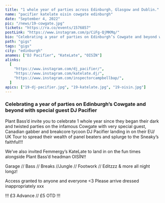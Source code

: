 ```yaml
---
title: "1 whole year of parties across Edinburgh, Glasgow and Dublin."
name: "pacifier katelate oisin cowgate edinburgh"
date: "September 4, 2022"
pic: "/news/19-cowgate.jpg"
tickets: "https://ra.co/events/1576857"
postLink: "https://www.instagram.com/p/CiFg-QjMKMq/"
bio: "Celebrating a year of parties on Edinburgh’s Cowgate and beyond with special guest DJ Pacifier..."
path: "gigs"
tags: "gigs"
city: "edinburgh"
anames: ["DJ Pacifier", "KateLate", "OISÍN"]
alinks:
  [
    "https://www.instagram.com/dj_pacifier/",
    "https://www.instagram.com/katelate.dj/",
    "https://www.instagram.com/inspectorcampbellbap/",
  ]
apics: ["19-dj-pacifier.jpg", "19-katelate.jpg", "19-oisin.jpg"]
---
```


### Celebrating a year of parties on Edinburgh’s Cowgate and beyond with special guest DJ Pacifier

Plant Bass’d invite you to celebrate 1 whole year since they began their dark and twisted parties on the infamous Cowgate with very special guest, Canadian gabber and breakcore tycoon DJ Pacifier landing in on their EU/ UK Tour to spread their wealth of panel beaters and splurge to the Sneaky’s faithful!!!

We’ve also invited Femmergy’s KateLate to land in on the fun times alongside Plant Bass’d headman OISÍN!!

Garage // Bass // Breaks //Jungle // Footwork // Editzzz & more all night longz!

Access granted to anyone and everyone <3 Please arrive dressed inappropriately xxx

!!! £3 Advance // £5 OTD !!!
